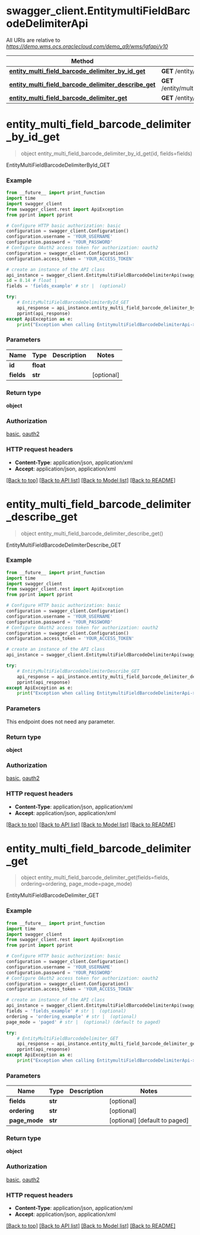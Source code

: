 # swagger_client.EntitymultiFieldBarcodeDelimiterApi

All URIs are relative to *https://demo.wms.ocs.oraclecloud.com/demo_a9/wms/lgfapi/v10*

Method | HTTP request | Description
------------- | ------------- | -------------
[**entity_multi_field_barcode_delimiter_by_id_get**](EntitymultiFieldBarcodeDelimiterApi.md#entity_multi_field_barcode_delimiter_by_id_get) | **GET** /entity/multi_field_barcode_delimiter/{id} | EntityMultiFieldBarcodeDelimiterById_GET
[**entity_multi_field_barcode_delimiter_describe_get**](EntitymultiFieldBarcodeDelimiterApi.md#entity_multi_field_barcode_delimiter_describe_get) | **GET** /entity/multi_field_barcode_delimiter/describe | EntityMultiFieldBarcodeDelimiterDescribe_GET
[**entity_multi_field_barcode_delimiter_get**](EntitymultiFieldBarcodeDelimiterApi.md#entity_multi_field_barcode_delimiter_get) | **GET** /entity/multi_field_barcode_delimiter | EntityMultiFieldBarcodeDelimiter_GET


# **entity_multi_field_barcode_delimiter_by_id_get**
> object entity_multi_field_barcode_delimiter_by_id_get(id, fields=fields)

EntityMultiFieldBarcodeDelimiterById_GET



### Example
```python
from __future__ import print_function
import time
import swagger_client
from swagger_client.rest import ApiException
from pprint import pprint

# Configure HTTP basic authorization: basic
configuration = swagger_client.Configuration()
configuration.username = 'YOUR_USERNAME'
configuration.password = 'YOUR_PASSWORD'
# Configure OAuth2 access token for authorization: oauth2
configuration = swagger_client.Configuration()
configuration.access_token = 'YOUR_ACCESS_TOKEN'

# create an instance of the API class
api_instance = swagger_client.EntitymultiFieldBarcodeDelimiterApi(swagger_client.ApiClient(configuration))
id = 8.14 # float | 
fields = 'fields_example' # str |  (optional)

try:
    # EntityMultiFieldBarcodeDelimiterById_GET
    api_response = api_instance.entity_multi_field_barcode_delimiter_by_id_get(id, fields=fields)
    pprint(api_response)
except ApiException as e:
    print("Exception when calling EntitymultiFieldBarcodeDelimiterApi->entity_multi_field_barcode_delimiter_by_id_get: %s\n" % e)
```

### Parameters

Name | Type | Description  | Notes
------------- | ------------- | ------------- | -------------
 **id** | **float**|  | 
 **fields** | **str**|  | [optional] 

### Return type

**object**

### Authorization

[basic](../README.md#basic), [oauth2](../README.md#oauth2)

### HTTP request headers

 - **Content-Type**: application/json, application/xml
 - **Accept**: application/json, application/xml

[[Back to top]](#) [[Back to API list]](../README.md#documentation-for-api-endpoints) [[Back to Model list]](../README.md#documentation-for-models) [[Back to README]](../README.md)

# **entity_multi_field_barcode_delimiter_describe_get**
> object entity_multi_field_barcode_delimiter_describe_get()

EntityMultiFieldBarcodeDelimiterDescribe_GET



### Example
```python
from __future__ import print_function
import time
import swagger_client
from swagger_client.rest import ApiException
from pprint import pprint

# Configure HTTP basic authorization: basic
configuration = swagger_client.Configuration()
configuration.username = 'YOUR_USERNAME'
configuration.password = 'YOUR_PASSWORD'
# Configure OAuth2 access token for authorization: oauth2
configuration = swagger_client.Configuration()
configuration.access_token = 'YOUR_ACCESS_TOKEN'

# create an instance of the API class
api_instance = swagger_client.EntitymultiFieldBarcodeDelimiterApi(swagger_client.ApiClient(configuration))

try:
    # EntityMultiFieldBarcodeDelimiterDescribe_GET
    api_response = api_instance.entity_multi_field_barcode_delimiter_describe_get()
    pprint(api_response)
except ApiException as e:
    print("Exception when calling EntitymultiFieldBarcodeDelimiterApi->entity_multi_field_barcode_delimiter_describe_get: %s\n" % e)
```

### Parameters
This endpoint does not need any parameter.

### Return type

**object**

### Authorization

[basic](../README.md#basic), [oauth2](../README.md#oauth2)

### HTTP request headers

 - **Content-Type**: application/json, application/xml
 - **Accept**: application/json, application/xml

[[Back to top]](#) [[Back to API list]](../README.md#documentation-for-api-endpoints) [[Back to Model list]](../README.md#documentation-for-models) [[Back to README]](../README.md)

# **entity_multi_field_barcode_delimiter_get**
> object entity_multi_field_barcode_delimiter_get(fields=fields, ordering=ordering, page_mode=page_mode)

EntityMultiFieldBarcodeDelimiter_GET



### Example
```python
from __future__ import print_function
import time
import swagger_client
from swagger_client.rest import ApiException
from pprint import pprint

# Configure HTTP basic authorization: basic
configuration = swagger_client.Configuration()
configuration.username = 'YOUR_USERNAME'
configuration.password = 'YOUR_PASSWORD'
# Configure OAuth2 access token for authorization: oauth2
configuration = swagger_client.Configuration()
configuration.access_token = 'YOUR_ACCESS_TOKEN'

# create an instance of the API class
api_instance = swagger_client.EntitymultiFieldBarcodeDelimiterApi(swagger_client.ApiClient(configuration))
fields = 'fields_example' # str |  (optional)
ordering = 'ordering_example' # str |  (optional)
page_mode = 'paged' # str |  (optional) (default to paged)

try:
    # EntityMultiFieldBarcodeDelimiter_GET
    api_response = api_instance.entity_multi_field_barcode_delimiter_get(fields=fields, ordering=ordering, page_mode=page_mode)
    pprint(api_response)
except ApiException as e:
    print("Exception when calling EntitymultiFieldBarcodeDelimiterApi->entity_multi_field_barcode_delimiter_get: %s\n" % e)
```

### Parameters

Name | Type | Description  | Notes
------------- | ------------- | ------------- | -------------
 **fields** | **str**|  | [optional] 
 **ordering** | **str**|  | [optional] 
 **page_mode** | **str**|  | [optional] [default to paged]

### Return type

**object**

### Authorization

[basic](../README.md#basic), [oauth2](../README.md#oauth2)

### HTTP request headers

 - **Content-Type**: application/json, application/xml
 - **Accept**: application/json, application/xml

[[Back to top]](#) [[Back to API list]](../README.md#documentation-for-api-endpoints) [[Back to Model list]](../README.md#documentation-for-models) [[Back to README]](../README.md)

